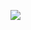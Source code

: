 <a href="https://juncture-digital.org"><img src="https://juncture-digital.github.io/juncture/static/images/ve-button.png"></a>

<param ve-config
       title="Plant and Person"
       source-image="https://upload.wikimedia.org/wikipedia/commons/c/cd/Wild_rice_in_McGregor%2C_Minnesota.jpg"
       banner="https://upload.wikimedia.org/wikipedia/commons/c/cd/Wild_rice_in_McGregor%2C_Minnesota.jpg"
       height=100
       author="Flora Klein"
       layout="vertical">

